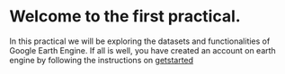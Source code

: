# Welcome to the first practical. 

In this practical we will be exploring the datasets and functionalities of Google Earth Engine. If all is well, you have created an account on earth engine by following the instructions on [getstarted](https://liesjacobs.github.io/WFE_practicals/)
